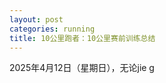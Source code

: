 ```yaml
---
layout: post
categories: running
title: 10公里跑者：10公里赛前训练总结
---
```


2025年4月12日（星期日），无论jie g
<!--stackedit_data:
eyJoaXN0b3J5IjpbLTExMDU2MzgwOV19
-->